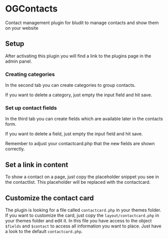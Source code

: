 # OGContacts
Contact management plugin for bludit to manage contacts and show them on your website

## Setup
After activating this plugin you will find a link to the plugins page in the admin panel.

### Creating categories
In the second tab you can create categories to group contacts.

If you want to delete a category, just empty the input field and hit save.

### Set up contact fields
In the third tab you can create fields which are available later in the contacts form.

If you want to delete a field, just empty the input field and hit save.

Remember to adjust your contactcard.php that the new fields are
shown correctly.

## Set a link in content
To show a contact on a page, just copy the placeholder snippet you see in the contactlist.
This placeholder will be replaced with the contactcard.

## Customize the contact card
The plugin is looking for a file called ``contactcard.php`` in your themes folder. If you want to customize the card, just copy the ``layout/contactcard.php`` in your themes folder and edit it. In this file you have access to the object ``$fields`` and ``$contact`` to access all information you want to place. Just have a look to the default ``contactcard.php``.
